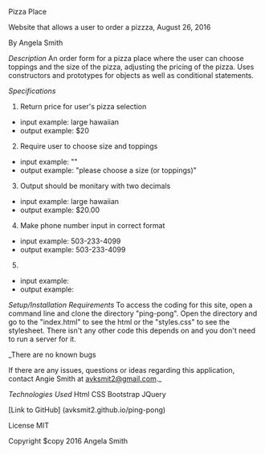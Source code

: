 Pizza Place

Website that allows a user to order a pizzza, August 26, 2016

By Angela Smith

_Description_
An order form for a pizza place where the user can choose toppings and the size of the pizza, adjusting the pricing of the pizza. Uses constructors and prototypes for objects as well as conditional statements.

_Specifications_
1. Return price for user's pizza selection
  * input example: large hawaiian
  * output example: $20
2. Require user to choose size and toppings
  * input example: ""
  * output example: "please choose a size (or toppings)"
3. Output should be monitary with two decimals
  * input example: large hawaiian
  * output example: $20.00
4. Make phone number input in correct format
  * input example: 503-233-4099
  * output example: 503-233-4099
5. 
  * input example:
  * output example:

_Setup/Installation Requirements_
To access the coding for this site, open a command line and clone the directory "ping-pong". Open the directory and go to the "index.html" to see the html or the "styles.css" to see the stylesheet.
There isn't any other code this depends on and you don't need to run a server for it.

_There are no known bugs

If there are any issues, questions or ideas regarding this application, contact Angie Smith at avksmit2@gmail.com._

_Technologies Used_
Html
CSS
Bootstrap
JQuery

[Link to GitHub] (avksmit2.github.io/ping-pong)

License
MIT

Copyright $copy 2016 Angela Smith
